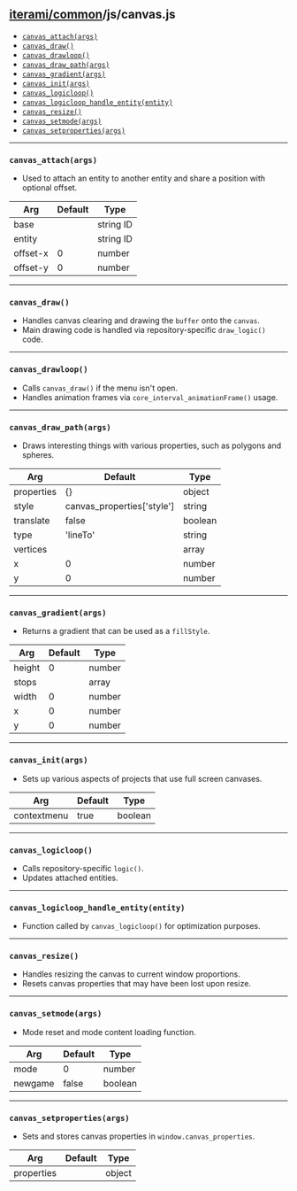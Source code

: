 [iterami/common](https://github.com/iterami/Docs.htm/blob/gh-pages/common/README.md)/js/canvas.js
-------------------------------------------------------------------------------------------------

* [`canvas_attach(args)`](#canvas_attachargs)
* [`canvas_draw()`](#canvas_draw)
* [`canvas_drawloop()`](#canvas_drawloop)
* [`canvas_draw_path(args)`](#canvas_draw_pathargs)
* [`canvas_gradient(args)`](#canvas_gradientargs)
* [`canvas_init(args)`](#canvas_initargs)
* [`canvas_logicloop()`](#canvas_logicloop)
* [`canvas_logicloop_handle_entity(entity)`](#canvas_logicloop_handle_entityentity)
* [`canvas_resize()`](#canvas_resize)
* [`canvas_setmode(args)`](#canvas_setmodeargs)
* [`canvas_setproperties(args)`](#canvas_setpropertiesargs)

---

### `canvas_attach(args)`
* Used to attach an entity to another entity and share a position with optional offset.

Arg      | Default | Type
---------|---------|----------
base     |         | string ID
entity   |         | string ID
offset-x | 0       | number
offset-y | 0       | number

---

### `canvas_draw()`
* Handles canvas clearing and drawing the `buffer` onto the `canvas`.
* Main drawing code is handled via repository-specific `draw_logic()` code.

---

### `canvas_drawloop()`
* Calls `canvas_draw()` if the menu isn't open.
* Handles animation frames via `core_interval_animationFrame()` usage.

---

### `canvas_draw_path(args)`
* Draws interesting things with various properties, such as polygons and spheres.

Arg        | Default                    | Type
-----------|----------------------------|--------
properties | {}                         | object
style      | canvas_properties['style'] | string
translate  | false                      | boolean
type       | 'lineTo'                   | string
vertices   |                            | array
x          | 0                          | number
y          | 0                          | number

---

### `canvas_gradient(args)`
* Returns a gradient that can be used as a `fillStyle`.

Arg    | Default | Type
-------|---------|-------
height | 0       | number
stops  |         | array
width  | 0       | number
x      | 0       | number
y      | 0       | number

---

### `canvas_init(args)`
* Sets up various aspects of projects that use full screen canvases.

Arg         | Default | Type
------------|---------|--------
contextmenu | true    | boolean

---

### `canvas_logicloop()`
* Calls repository-specific `logic()`.
* Updates attached entities.

---

### `canvas_logicloop_handle_entity(entity)`
* Function called by `canvas_logicloop()` for optimization purposes.

---

### `canvas_resize()`
* Handles resizing the canvas to current window proportions.
* Resets canvas properties that may have been lost upon resize.

---

### `canvas_setmode(args)`
* Mode reset and mode content loading function.

Arg     | Default | Type
--------|---------|--------
mode    | 0       | number
newgame | false   | boolean

---

### `canvas_setproperties(args)`
* Sets and stores canvas properties in `window.canvas_properties`.

Arg        | Default | Type
-----------|---------|-------
properties |         | object
